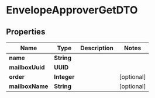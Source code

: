 

# EnvelopeApproverGetDTO


## Properties

| Name | Type | Description | Notes |
|------------ | ------------- | ------------- | -------------|
|**name** | **String** |  |  |
|**mailboxUuid** | **UUID** |  |  |
|**order** | **Integer** |  |  [optional] |
|**mailboxName** | **String** |  |  [optional] |




